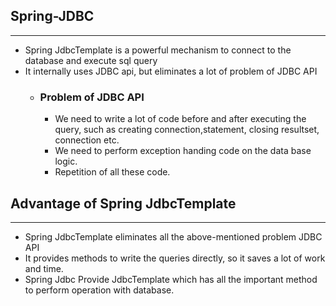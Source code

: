 ## Spring-JDBC
***
- Spring JdbcTemplate is a powerful mechanism to connect to the database and execute sql query
- It internally uses JDBC api, but eliminates a lot of problem of JDBC API
  - ###  Problem of JDBC API
    - We need to write a lot of code before and after executing the query, such as creating connection,statement, closing resultset, connection etc.
    - We need to perform exception handing code on the data base logic.
    - Repetition of all these code.
## Advantage of Spring JdbcTemplate
***
- Spring JdbcTemplate eliminates all the above-mentioned problem JDBC API
- It provides methods to write the queries directly, so it saves a lot of work and time.
- Spring Jdbc Provide JdbcTemplate which has all the important method to perform operation with database.